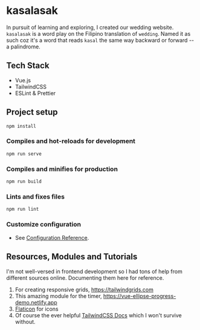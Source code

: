 # kasalasak
In pursuit of learning and exploring, I created our wedding website. `kasalasak` is a word play on the Filipino translation of `wedding`. Named it as such coz it's a word that reads `kasal` the same way backward or forward -- a palindrome.

## Tech Stack

- Vue.js
- TailwindCSS
- ESLint & Prettier

## Project setup
```
npm install
```

### Compiles and hot-reloads for development
```
npm run serve
```

### Compiles and minifies for production
```
npm run build
```

### Lints and fixes files
```
npm run lint
```

### Customize configuration
- See [Configuration Reference](https://cli.vuejs.org/config/).

## Resources, Modules and Tutorials
I'm not well-versed in frontend development so I had tons of help from different sources online. Documenting them here for reference.

1. For creating responsive grids, https://tailwindgrids.com
2. This amazing module for the timer, https://vue-ellipse-progress-demo.netlify.app
3. [Flaticon](https://www.flaticon.com) for icons
4. Of course the ever helpful [TailwindCSS Docs](https://v1.tailwindcss.com/docs/installation) which I won't survive without.